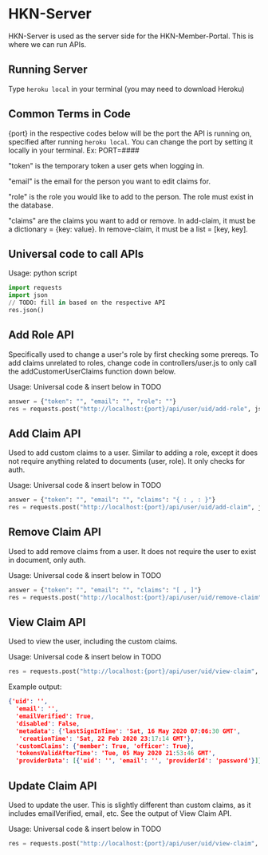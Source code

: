 # HKN-Server

HKN-Server is used as the server side for the HKN-Member-Portal. 
This is where we can run APIs.

## Running Server

Type `heroku local` in your terminal (you may need to download Heroku)

## Common Terms in Code

{port} in the respective codes below will be the port the API is running on, specified after running `heroku local`.
You can change the port by setting it locally in your terminal. Ex: PORT=####

"token" is the temporary token a user gets when logging in.

"email" is the email for the person you want to edit claims for.

"role" is the role you would like to add to the person. The role must exist in the database.

"claims" are the claims you want to add or remove. In add-claim, it must be a dictionary = {key: value}. 
In remove-claim, it must be a list = [key, key].

## Universal code to call APIs

Usage: python script
```python
import requests
import json
// TODO: fill in based on the respective API
res.json()
```

## Add Role API

Specifically used to change a user's role by first checking some prereqs. 
To add claims unrelated to roles, change code in controllers/user.js to only 
call the addCustomerUserClaims function down below.

Usage: Universal code & insert below in TODO
```python
answer = {"token": "", "email": "", "role": ""}
res = requests.post("http://localhost:{port}/api/user/uid/add-role", json = answer)
```

## Add Claim API

Used to add custom claims to a user. 
Similar to adding a role, except it does not require anything related to documents (user, role). 
It only checks for auth.

Usage: Universal code & insert below in TODO
```python
answer = {"token": "", "email": "", "claims": "{ : , : }"}
res = requests.post("http://localhost:{port}/api/user/uid/add-claim", json = answer)
```

## Remove Claim API

Used to add remove claims from a user. 
It does not require the user to exist in document, only auth.

Usage: Universal code & insert below in TODO
```python
answer = {"token": "", "email": "", "claims": "[ , ]"}
res = requests.post("http://localhost:{port}/api/user/uid/remove-claim", json = answer)
```

## View Claim API

Used to view the user, including the custom claims. 

Usage: Universal code & insert below in TODO
```python
res = requests.post("http://localhost:{port}/api/user/uid/view-claim", {"email": ""})
```

Example output:
```json
{'uid': '',
  'email': '',
  'emailVerified': True,
  'disabled': False,
  'metadata': {'lastSignInTime': 'Sat, 16 May 2020 07:06:30 GMT',
   'creationTime': 'Sat, 22 Feb 2020 23:17:14 GMT'},
  'customClaims': {'member': True, 'officer': True},
  'tokensValidAfterTime': 'Tue, 05 May 2020 21:53:46 GMT',
  'providerData': [{'uid': '', 'email': '', 'providerId': 'password'}]}
```

## Update Claim API

Used to update the user. This is slightly different than custom claims, as it includes emailVerified, email, etc. See the output of View Claim API. 

Usage: Universal code & insert below in TODO
```python
res = requests.post("http://localhost:{port}/api/user/uid/view-claim", {"email": ""})
```